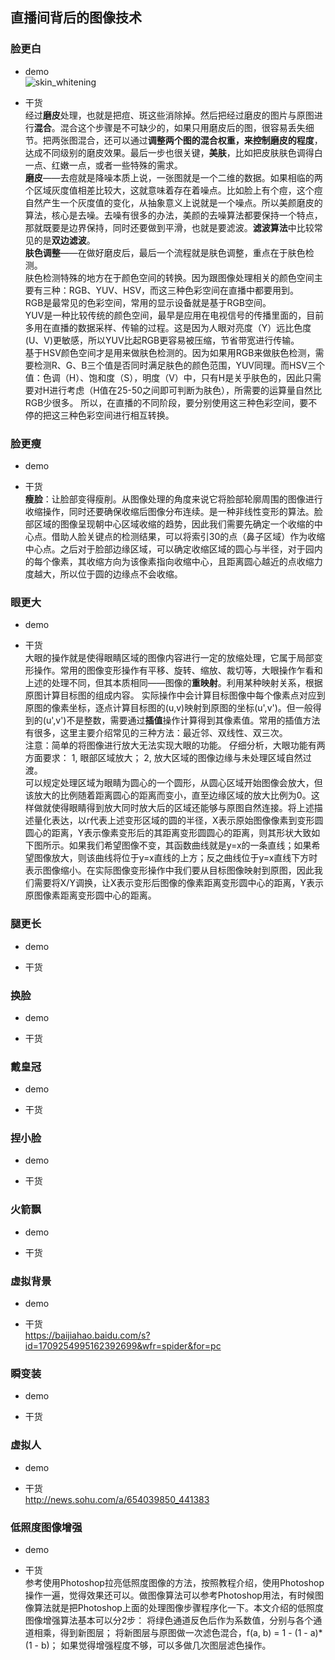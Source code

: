 ## 直播间背后的图像技术


### 脸更白 
* demo   
![skin_whitening](https://github.com/lix19937/opencv-cookbook/assets/38753233/7a02ea4a-8d32-4ab8-bbcc-2eca9a9fce32)    



* 干货   
经过**磨皮**处理，也就是把痘、斑这些消除掉。然后把经过磨皮的图片与原图进行**混合**。混合这个步骤是不可缺少的，如果只用磨皮后的图，很容易丢失细节。把两张图混合，还可以通过**调整两个图的混合权重，来控制磨皮的程度**，达成不同级别的磨皮效果。最后一步也很关键，**美肤**，比如把皮肤肤色调得白一点、红嫩一点，或者一些特殊的需求。   
**磨皮**——去痘就是降噪本质上说，一张图就是一个二维的数据。如果相临的两个区域灰度值相差比较大，这就意味着存在着噪点。比如脸上有个痘，这个痘自然产生一个灰度值的变化，从抽象意义上说就是一个噪点。所以美颜磨皮的算法，核心是去噪。去噪有很多的办法，美颜的去噪算法都要保持一个特点，那就既要是边界保持，同时还要做到平滑，也就是要滤波。**滤波算法**中比较常见的是**双边滤波**。  
**肤色调整**——在做好磨皮后，最后一个流程就是肤色调整，重点在于肤色检测。  
肤色检测特殊的地方在于颜色空间的转换。因为跟图像处理相关的颜色空间主要有三种：RGB、YUV、HSV，而这三种色彩空间在直播中都要用到。  
RGB是最常见的色彩空间，常用的显示设备就是基于RGB空间。  
YUV是一种比较传统的颜色空间，最早是应用在电视信号的传播里面的，目前多用在直播的数据采样、传输的过程。这是因为人眼对亮度（Y）远比色度(U、V)更敏感，所以YUV比起RGB更容易被压缩，节省带宽进行传输。   
基于HSV颜色空间才是用来做肤色检测的。因为如果用RGB来做肤色检测，需要检测R、G、B三个值是否同时满足肤色的颜色范围，YUV同理。而HSV三个值：色调（H）、饱和度（S），明度（V）中，只有H是关乎肤色的，因此只需要对H进行考虑（H值在25-50之间即可判断为肤色），所需要的运算量自然比RGB少很多。
所以，在直播的不同阶段，要分别使用这三种色彩空间，要不停的把这三种色彩空间进行相互转换。

### 脸更瘦  
* demo  


* 干货   
**瘦脸**：让脸部变得瘦削。从图像处理的角度来说它将脸部轮廓周围的图像进行收缩操作，同时还要确保收缩后图像分布连续。是一种非线性变形的算法。脸部区域的图像呈现朝中心区域收缩的趋势，因此我们需要先确定一个收缩的中心点。借助人脸关键点的检测结果，可以将索引30的点（鼻子区域）作为收缩中心点。之后对于脸部边缘区域，可以确定收缩区域的圆心与半径，对于园内的每个像素，其收缩方向为该像素指向收缩中心，且距离圆心越近的点收缩力度越大，所以位于圆的边缘点不会收缩。    

### 眼更大     
* demo  


* 干货    
大眼的操作就是使得眼睛区域的图像内容进行一定的放缩处理，它属于局部变形操作。常用的图像变形操作有平移、旋转、缩放、裁切等，大眼操作乍看和上述的处理不同，但其本质相同——图像的**重映射**。利用某种映射关系，根据原图计算目标图的组成内容。
实际操作中会计算目标图像中每个像素点对应到原图的像素坐标，逐点计算目标图的(u,v)映射到原图的坐标(u',v')。但一般得到的(u',v')不是整数，需要通过**插值**操作计算得到其像素值。常用的插值方法有很多，这里主要介绍常见的三种方法：最近邻、双线性、双三次。    
注意：简单的将图像进行放大无法实现大眼的功能。
仔细分析，大眼功能有两方面要求：
1, 眼部区域放大；
2, 放大区域的图像边缘与未处理区域自然过渡。  
可以规定处理区域为眼睛为圆心的一个圆形，从圆心区域开始图像会放大，但该放大的比例随着距离圆心的距离而变小，直至边缘区域的放大比例为0。这样做就使得眼睛得到放大同时放大后的区域还能够与原图自然连接。将上述描述量化表达，以r代表上述变形区域的圆的半径，X表示原始图像像素到变形圆圆心的距离，Y表示像素变形后的其距离变形圆圆心的距离，则其形状大致如下图所示。如果我们希望图像不变，其函数曲线就是y=x的一条直线；如果希望图像放大，则该曲线将位于y=x直线的上方；反之曲线位于y=x直线下方时表示图像缩小。在实际图像变形操作中我们要从目标图像映射到原图，因此我们需要将X/Y调换，让X表示变形后图像的像素距离变形圆中心的距离，Y表示原图像素距离变形圆中心的距离。

### 腿更长  
* demo  


* 干货

  
### 换脸 
* demo  


* 干货

 
### 戴皇冠  
* demo  


* 干货

### 捏小脸     
* demo  


* 干货


### 火箭飘   
* demo  


* 干货

### 虚拟背景    
* demo  


* 干货   
https://baijiahao.baidu.com/s?id=1709254995162392699&wfr=spider&for=pc


### 瞬变装  
* demo  


* 干货   


### 虚拟人    
* demo  


* 干货     
http://news.sohu.com/a/654039850_441383   


### 低照度图像增强     
* demo  


* 干货    
参考使用Photoshop拉亮低照度图像的方法，按照教程介绍，使用Photoshop操作一遍，觉得效果还可以。做图像算法可以参考Photoshop用法，有时候图像算法就是把Photoshop上面的处理图像步骤程序化一下。本文介绍的低照度图像增强算法基本可以分2步：
将绿色通道反色后作为系数值，分别与各个通道相乘，得到新图层；
将新图层与原图做一次滤色混合，f(a, b) = 1 - (1 - a)*(1 - b)；
如果觉得增强程度不够，可以多做几次图层滤色操作。





